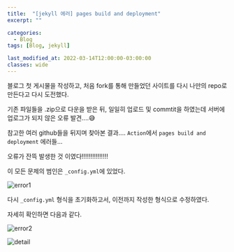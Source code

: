 ```yaml
---
title:  "[jekyll 에러] pages build and deployment"
excerpt: ""

categories:
  - Blog
tags: [Blog, jekyll]

last_modified_at: 2022-03-14T12:00:00-03:00:00
classes: wide
---
```


블로그 첫 게시물을 작성하고, 처음 fork를 통해 만들었던 사이트를 다시 나만의 repo로 만든다고 다시 도전했다.

기존 파일들을 .zip으로 다운을 받은 뒤, 일일히 업로드 및 commtit을 하였는데 서버에 업로그가 되지 않은 오류 발견....😅

참고한 여러 github들을 뒤지며 찾아본 결과.... `Action`에서 `pages build and deployment` 에러들... 

오류가 잔뜩 발생한 것 이였다!!!!!!!!!!!!!!!

이 모든 문제의 범인은 `_config.yml`에 있었다. 

![error1](https://user-images.githubusercontent.com/84653623/158160359-dd3d61fc-7551-42e3-a2f3-bae63f9ca6f4.png)

다시 `_config.yml` 형식을 초기화하고서, 이전까지 작성한 형식으로 수정하였다.

자세히 확인하면 다음과 같다.

![error2](https://user-images.githubusercontent.com/84653623/158160666-8f38e45b-ccc2-4640-b413-a77888b419cd.png)

![detail](https://user-images.githubusercontent.com/84653623/158162938-c700fa99-f79c-4608-8dc1-79680ee4035e.png)

